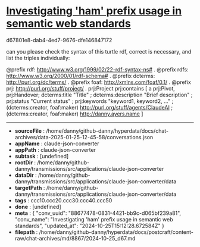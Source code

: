 # [Investigating 'ham' prefix usage in semantic web standards](https://claude.ai/chat/88677478-0831-4421-bb9c-d065bf239a81)

d67801e8-dab4-4ed7-9676-dfe146847172

can you please check the syntax of this turtle rdf, correct is necessary, and list the triples individually:

@prefix rdf: <http://www.w3.org/1999/02/22-rdf-syntax-ns#> .
@prefix rdfs: <http://www.w3.org/2000/01/rdf-schema#> .
@prefix dcterms: <http://purl.org/dc/terms/> .
@prefix foaf: <http://xmlns.com/foaf/0.1/> .
@prefix prj: <http://purl.org/stuff/project/> .
prj:Project prj:contains
[ a prj:Pivot, prj:Handover;
    dcterms:title "Title" ;
    dcterms:description "Brief description" ;
    prj:status "Current status" ;
    prj:keywords "keyword1, keyword2, ..." ;
    (dcterms:creator, foaf:maker) <http://purl.org/stuff/agents/ClaudeAI> ;
    (dcterms:creator, foaf:maker) <http://danny.ayers.name> 
]

---

* **sourceFile** : /home/danny/github-danny/hyperdata/docs/chat-archives/data-2025-01-25-12-45-58/conversations.json
* **appName** : claude-json-converter
* **appPath** : claude-json-converter
* **subtask** : [undefined]
* **rootDir** : /home/danny/github-danny/transmissions/src/applications/claude-json-converter
* **dataDir** : /home/danny/github-danny/transmissions/src/applications/claude-json-converter/data
* **targetPath** : /home/danny/github-danny/transmissions/src/applications/claude-json-converter/data
* **tags** : ccc10.ccc20.ccc30.ccc40.ccc50
* **done** : [undefined]
* **meta** : {
  "conv_uuid": "88677478-0831-4421-bb9c-d065bf239a81",
  "conv_name": "Investigating 'ham' prefix usage in semantic web standards",
  "updated_at": "2024-10-25T15:12:28.672584Z"
}
* **filepath** : /home/danny/github-danny/hyperdata/docs/postcraft/content-raw/chat-archives/md/8867/2024-10-25_d67.md